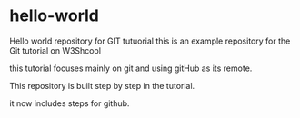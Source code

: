 # hello-world
Hello world repository for GIT tutuorial
this is an example repository for the Git tutorial on W3Shcool

this tutorial focuses mainly on git and using gitHub as its remote.

This repository is built step by step in the tutorial.

it now includes steps for github.
